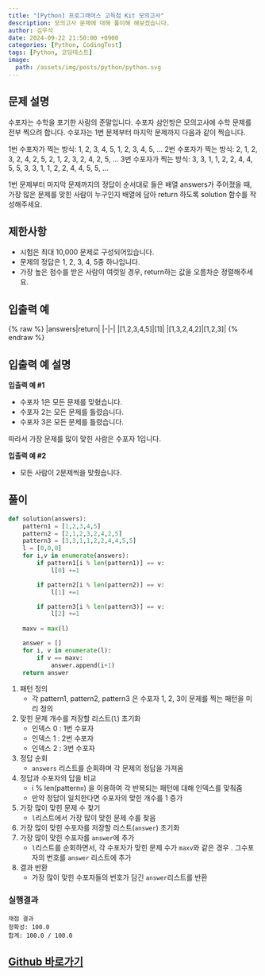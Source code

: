 ```yaml
---
title: "[Python] 프로그래머스 고득점 Kit 모의고사"
description: 모의고사 문제에 대해 풀이해 해보겠습니다.
author: 김우석
date: 2024-09-22 21:50:00 +0900
categories: [Python, CodingTest]
tags: [Python, 코딩테스트]
image:
  path: /assets/img/posts/python/python.svg
---
```


## 문제 설명
수포자는 수학을 포기한 사람의 준말입니다. 수포자 삼인방은 모의고사에 수학 문제를 전부 찍으려 합니다. 수포자는 1번 문제부터 마지막 문제까지 다음과 같이 찍습니다.

1번 수포자가 찍는 방식: 1, 2, 3, 4, 5, 1, 2, 3, 4, 5, ...
2번 수포자가 찍는 방식: 2, 1, 2, 3, 2, 4, 2, 5, 2, 1, 2, 3, 2, 4, 2, 5, ...
3번 수포자가 찍는 방식: 3, 3, 1, 1, 2, 2, 4, 4, 5, 5, 3, 3, 1, 1, 2, 2, 4, 4, 5, 5, ...

1번 문제부터 마지막 문제까지의 정답이 순서대로 들은 배열 answers가 주어졌을 때, 가장 많은 문제를 맞힌 사람이 누구인지 배열에 담아 return 하도록 solution 함수를 작성해주세요.


## 제한사항
- 시험은 최대 10,000 문제로 구성되어있습니다.
- 문제의 정답은 1, 2, 3, 4, 5중 하나입니다.
- 가장 높은 점수를 받은 사람이 여럿일 경우, return하는 값을 오름차순 정렬해주세요.


## 입출력 예
{% raw %}
|answers|return|
|-|-|
|[1,2,3,4,5]|[1]|
|[1,3,2,4,2]|[1,2,3]|
{% endraw %}

## 입출력 예 설명
**입출력 예 #1**

- 수포자 1은 모든 문제를 맞혔습니다.
- 수포자 2는 모든 문제를 틀렸습니다.
- 수포자 3은 모든 문제를 틀렸습니다.

따라서 가장 문제를 많이 맞힌 사람은 수포자 1입니다.

**입출력 예 #2**

- 모든 사람이 2문제씩을 맞췄습니다.


## 풀이 
```python
def solution(answers):
    pattern1 = [1,2,3,4,5]
    pattern2 = [2,1,2,3,2,4,2,5]
    pattern3 = [3,3,1,1,2,2,4,4,5,5]
    l = [0,0,0]
    for i,v in enumerate(answers):
        if pattern1[i % len(pattern1)] == v:
            l[0] +=1

        if pattern2[i % len(pattern2)] == v:
            l[1] +=1

        if pattern3[i % len(pattern3)] == v:
            l[2] +=1
    
    maxv = max(l)

    answer = []
    for i, v in enumerate(l):
        if v == maxv:
            answer.append(i+1)            
    return answer
```

1. 패턴 정의
    - 각 pattern1, pattern2, pattern3 은 수포자 1, 2, 3이 문제를 찍는 패턴을 미리 정의
2. 맞힌 문제 개수를 저장할 리스트(`l`) 초기화
    - 인덱스 0 : 1번 수포자
    - 인덱스 1 : 2번 수포자
    - 인덱스 2 : 3번 수포자
3. 정답 순회
    - `answers` 리스트를 순회하며 각 문제의 정답을 가져옴
4. 정답과 수포자의 답을 비교
    - i % len(pattern`n`) 을 이용하여 각 반복되는 패턴에 대해 인덱스를 맞춰줌
    - 만약 정답이 일치한다면 수포자의 맞힌 개수를 1 증가
5. 가장 많이 맞힌 문제 수 찾기
    - `l`리스트에서 가장 많이 맞힌 문제 수를 찾음
6. 가장 많이 맞힌 수포자를 저장할 리스트(`answer`) 초기화
7. 가장 많이 맞힌 수포자를 `answer`에 추가
    - `l`리스트를 순회하면서, 각 수포자가 맞힌 문제 수가 `maxv`와 같은 경우 . 그수포자의 번호를 `answer` 리스트에 추가
8. 결과 반환
    - 가장 많이 맞힌 수포자들의 번호가 담긴 `answer`리스트를 반환

### 실행결과
```
채점 결과
정확성: 100.0
합계: 100.0 / 100.0
```


## [Github 바로가기](https://github.com/kr-goos/coding-test-solutions/blob/master/programmers/HighScoreKit/brute_force/mock_exam/solution.py)